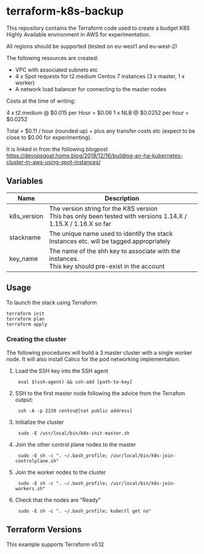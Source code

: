 # terraform-k8s-backup

This repository contains the Terraform code used to create a budget K8S Highly Available environment in AWS for experimentation.

All regions should be supported (tested on eu-west1 and eu-west-2)

The following resources are created:
* VPC with associated subnets etc
* 4 x Spot requests for t2.medium Centos 7 instances (3 x master, 1 x worker)
* A network load balancer for connecting to the master nodes

Costs at the time of writing:

4 x t2.medium @ $0.015 per Hour = $0.06
1 x NLB @ $0.0252 per hour = $0.0252

Total = $0.11 / hour (rounded up) + plus any transfer costs etc (expect to be close to $0.00 for experimenting).

It is linked in from the following blogpost https://devopsgoat.home.blog/2019/12/16/building-an-ha-kubernetes-cluster-in-aws-using-spot-instances/

## Variables

| Name | Description |
|------|-------------|
| k8s_version | The version string for the K8S version<br>This has only been tested with versions 1.14.X / 1.15.X / 1.16.X so far |
| stackname | The unique name used to identify the stack<br>Instances etc. will be tagged appropriately |
| key_name | The name of the shh key to associate with the instances.<br>This key should pre-exist in the account |

## Usage

To launch the stack using Terraform
```
terraform init
terraform plan
terraform apply
```

### Creating the cluster

The following procedures will build a 3 master cluster with a single worker node. It will also install Calico for the pod networking implementation. 

1. Load the SSH key into the SSH agent

        eval $(ssh-agent) && ssh-add [path-to-key]
1. SSH to the first master node following the advice from the Terrafom output:

        ssh -A -p 2220 centos@[nat public address]
1. Initialize the cluster

        sudo -E /usr/local/bin/k8s-init-master.sh
1. Join the other control plane nodes to the master

        sudo -E sh -c ". ~/.bash_profile; /usr/local/bin/k8s-join-controlplane.sh"
1. Join the worker nodes to the cluster

        sudo -E sh -c ". ~/.bash_profile; /usr/local/bin/k8s-join-workers.sh"

1. Check that the nodes are "Ready"

        sudo -E sh -c ". ~/.bash_profile; kubectl get no"


## Terraform Versions
This example supports Terraform v0.12

